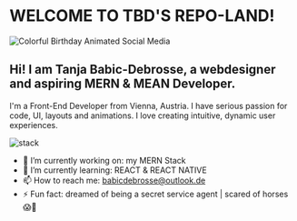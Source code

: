 # WELCOME TO TBD'S REPO-LAND!

![Colorful Birthday Animated Social Media](https://user-images.githubusercontent.com/58664635/88582381-ea96cf80-d04e-11ea-8869-8259b96337fc.gif)

## Hi! I am Tanja Babic-Debrosse, a webdesigner and aspiring MERN & MEAN Developer.
I'm a Front-End Developer from Vienna, Austria.
I have serious passion for code, UI, layouts and animations. I love creating intuitive, dynamic user experiences.

![stack](https://user-images.githubusercontent.com/58664635/88584233-a0fbb400-d051-11ea-92bc-cfa842be38f1.png)



- 🔭 I’m currently working on: my MERN Stack 
- 🌱 I’m currently learning: REACT & REACT NATIVE
- 📫 How to reach me: babicdebrosse@outlook.de
- ⚡ Fun fact: dreamed of being a secret service agent | scared of horses 😱🐴
